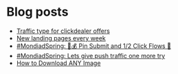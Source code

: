 # Blog posts
<!-- BLOG-POST-LIST:START -->
- [Traffic type for clickdealer offers](https://afflift.com/f/threads/traffic-type-for-clickdealer-offers.10481/)
- [New landing pages every week](https://afflift.com/f/threads/new-landing-pages-every-week.10479/)
- [#MondiadSpring: 💸💰 Pin Submit and 1/2 Click Flows 🚀](https://afflift.com/f/threads/mondiadspring-%F0%9F%92%B8%F0%9F%92%B0-pin-submit-and-1-2-click-flows-%F0%9F%9A%80.10455/)
- [#MondiadSpring: Lets give push traffic one more try](https://afflift.com/f/threads/mondiadspring-lets-give-push-traffic-one-more-try.10483/)
- [How to Download ANY Image](https://afflift.com/f/threads/how-to-download-any-image.10488/)
<!-- BLOG-POST-LIST:END -->
